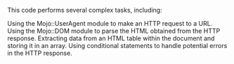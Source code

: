 This code performs several complex tasks, including:

Using the Mojo::UserAgent module to make an HTTP request to a URL.
Using the Mojo::DOM module to parse the HTML obtained from the HTTP response.
Extracting data from an HTML table within the document and storing it in an array.
Using conditional statements to handle potential errors in the HTTP response.
